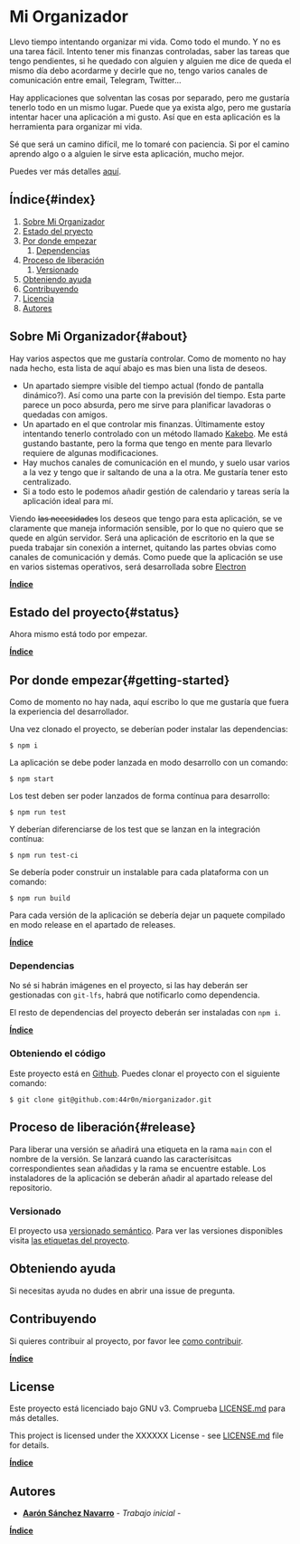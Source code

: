 # Mi Organizador

Llevo tiempo intentando organizar mi vida. Como todo el mundo. Y no es una tarea fácil. Intento tener mis finanzas controladas, saber las tareas que tengo pendientes, si he quedado con alguien y alguien me dice de queda el mismo día debo acordarme y decirle que no, tengo varios canales de comunicación entre email, Telegram, Twitter...

Hay applicaciones que solventan las cosas por separado, pero me gustaría tenerlo todo en un mismo lugar. Puede que ya exista algo, pero me gustaría intentar hacer una aplicación a mi gusto. Así que en esta aplicación es la herramienta para organizar mi vida.

Sé que será un camino difícil, me lo tomaré con paciencia. Si por el camino aprendo algo o a alguien le sirve esta aplicación, mucho mejor.

Puedes ver más detalles [aquí]().

## Índice{#index}

1. [Sobre Mi Organizador](#about)
1. [Estado del pryecto](#status)
1. [Por donde empezar](#getting-started)
	1. [Dependencias](#dependencias)
1. [Proceso de liberación](#release)
	1. [Versionado](#versionado)
1. [Obteniendo ayuda](#obteniendo-ayuda)
1. [Contribuyendo](#contribuyendo)
1. [Licencia](#licencia)
1. [Autores](#autores)

## Sobre Mi Organizador{#about}

Hay varios aspectos que me gustaría controlar. Como de momento no hay nada hecho, esta lista de aquí abajo es mas bien una lista de deseos.

- Un apartado siempre visible del tiempo actual (fondo de pantalla dinámico?). Así como una parte con la previsión del tiempo. Esta parte parece un poco absurda, pero me sirve para planificar lavadoras o quedadas con amigos.
- Un apartado en el que controlar mis finanzas. Últimamente estoy intentando tenerlo controlado con un método llamado [Kakebo](https://www.google.com/search?hl=es&q=kakebo). Me está gustando bastante, pero la forma que tengo en mente para llevarlo requiere de algunas modificaciones.
- Hay muchos canales de comunicación en el mundo, y suelo usar varios a la vez y tengo que ir saltando de una a la otra. Me gustaría tener esto centralizado.
- Si a todo esto le podemos añadir gestión de calendario y tareas sería la aplicación ideal para mí.

Viendo ~~las necesidades~~ los deseos que tengo para esta aplicación, se ve claramente que maneja información sensible, por lo que no quiero que se quede en algún servidor. Será una aplicación de escritorio en la que se pueda trabajar sin conexión a internet, quitando las partes obvias como canales de comunicación y demás. Como puede que la aplicación se use en varios sistemas operativos, será desarrollada sobre [Electron](https://www.electronjs.org/)

**[Índice](#index)**

## Estado del proyecto{#status}

Ahora mismo está todo por empezar.

**[Índice](#índice)**

## Por donde empezar{#getting-started}

Como de momento no hay nada, aquí escribo lo que me gustaría que fuera la experiencia del desarrollador.

Una vez clonado el proyecto, se deberían poder instalar las dependencias:
```
$ npm i
```

La aplicación se debe poder lanzada en modo desarrollo con un comando:
```
$ npm start
```

Los test deben ser poder lanzados de forma contínua para desarrollo:
```
$ npm run test
```

Y deberían diferenciarse de los test que se lanzan en la integración contínua:
```
$ npm run test-ci
```

Se debería poder construir un instalable para cada plataforma con un comando:
```
$ npm run build
```

Para cada versión de la aplicación se debería dejar un paquete compilado en modo release en el apartado de releases.

**[Índice](#index)**

### Dependencias

No sé si habrán imágenes en el proyecto, si las hay deberán ser gestionadas con `git-lfs`, habrá que notificarlo como dependencia.

El resto de dependencias del proyecto deberán ser instaladas con `npm i`.

**[Índice](#index)**

### Obteniendo el código

Este proyecto está en [Github](https://github.com/44r0n/miorganizador). Puedes clonar el proyecto con el siguiente comando:
```
$ git clone git@github.com:44r0n/miorganizador.git
```

## Proceso de liberación{#release}

Para liberar una versión se añadirá una etiqueta en la rama `main` con el nombre de la versión. Se lanzará cuando las caracterísitcas correspondientes sean añadidas y la rama se encuentre estable. Los instaladores de la aplicación se deberán añadir al apartado release del repositorio.

### Versionado

El proyecto usa [versionado semántico](http://semver.org/). Para ver las versiones disponibles visita [las etiquetas del proyecto](https://github.com/44r0n/miorganizador/tags).

## Obteniendo ayuda

Si necesitas ayuda no dudes en abrir una issue de pregunta.

## Contribuyendo

Si quieres contribuir al proyecto, por favor lee [como contribuir](CONTRIBUTING.md).

**[Índice](#index)**

## License

Este proyecto está licenciado bajo GNU v3. Comprueba [LICENSE.md](LICENSE.md) para más detalles.

This project is licensed under the XXXXXX License - see [LICENSE.md](LICENSE.md) file for details.

**[Índice](#index)**

## Autores

* **[Aarón Sánchez Navarro](https://github.com/44r0n)** - *Trabajo inicial* - 

**[Índice](#index)**

